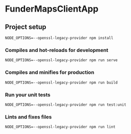 # FunderMapsClientApp

## Project setup
```
NODE_OPTIONS=--openssl-legacy-provider npm install
```

### Compiles and hot-reloads for development
```
NODE_OPTIONS=--openssl-legacy-provider npm run serve
```

### Compiles and minifies for production
```
NODE_OPTIONS=--openssl-legacy-provider npm run build
```

### Run your unit tests
```
NODE_OPTIONS=--openssl-legacy-provider npm run test:unit
```

### Lints and fixes files
```
NODE_OPTIONS=--openssl-legacy-provider npm run lint
```
